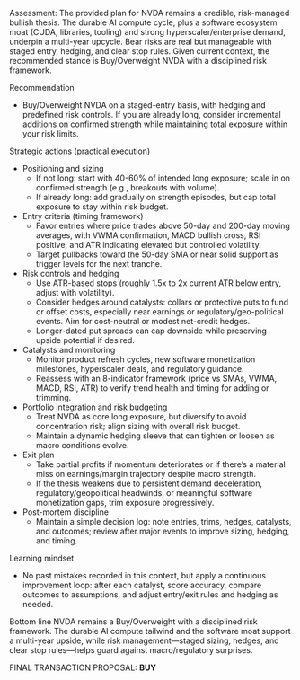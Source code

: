 Assessment: The provided plan for NVDA remains a credible, risk-managed bullish thesis. The durable AI compute cycle, plus a software ecosystem moat (CUDA, libraries, tooling) and strong hyperscaler/enterprise demand, underpin a multi-year upcycle. Bear risks are real but manageable with staged entry, hedging, and clear stop rules. Given current context, the recommended stance is Buy/Overweight NVDA with a disciplined risk framework.

Recommendation
- Buy/Overweight NVDA on a staged-entry basis, with hedging and predefined risk controls. If you are already long, consider incremental additions on confirmed strength while maintaining total exposure within your risk limits.

Strategic actions (practical execution)
- Positioning and sizing
  - If not long: start with 40-60% of intended long exposure; scale in on confirmed strength (e.g., breakouts with volume).
  - If already long: add gradually on strength episodes, but cap total exposure to stay within risk budget.
- Entry criteria (timing framework)
  - Favor entries where price trades above 50-day and 200-day moving averages, with VWMA confirmation, MACD bullish cross, RSI positive, and ATR indicating elevated but controlled volatility.
  - Target pullbacks toward the 50-day SMA or near solid support as trigger levels for the next tranche.
- Risk controls and hedging
  - Use ATR-based stops (roughly 1.5x to 2x current ATR below entry, adjust with volatility).
  - Consider hedges around catalysts: collars or protective puts to fund or offset costs, especially near earnings or regulatory/geo-political events. Aim for cost-neutral or modest net-credit hedges.
  - Longer-dated put spreads can cap downside while preserving upside potential if desired.
- Catalysts and monitoring
  - Monitor product refresh cycles, new software monetization milestones, hyperscaler deals, and regulatory guidance.
  - Reassess with an 8-indicator framework (price vs SMAs, VWMA, MACD, RSI, ATR) to verify trend health and timing for adding or trimming.
- Portfolio integration and risk budgeting
  - Treat NVDA as core long exposure, but diversify to avoid concentration risk; align sizing with overall risk budget.
  - Maintain a dynamic hedging sleeve that can tighten or loosen as macro conditions evolve.
- Exit plan
  - Take partial profits if momentum deteriorates or if there’s a material miss on earnings/margin trajectory despite macro strength.
  - If the thesis weakens due to persistent demand deceleration, regulatory/geopolitical headwinds, or meaningful software monetization gaps, trim exposure progressively.
- Post-mortem discipline
  - Maintain a simple decision log: note entries, trims, hedges, catalysts, and outcomes; review after major events to improve sizing, hedging, and timing.

Learning mindset
- No past mistakes recorded in this context, but apply a continuous improvement loop: after each catalyst, score accuracy, compare outcomes to assumptions, and adjust entry/exit rules and hedging as needed.

Bottom line
NVDA remains a Buy/Overweight with a disciplined risk framework. The durable AI compute tailwind and the software moat support a multi-year upside, while risk management—staged sizing, hedges, and clear stop rules—helps guard against macro/regulatory surprises.

FINAL TRANSACTION PROPOSAL: **BUY**